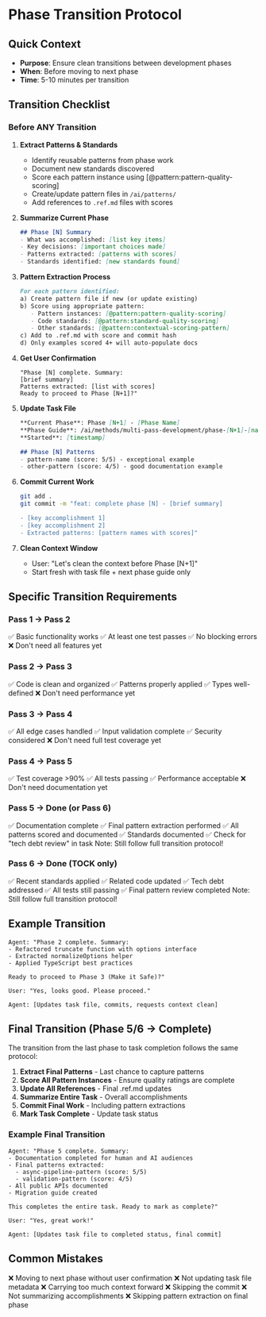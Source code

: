 # Phase Transition Protocol

## Quick Context
- **Purpose**: Ensure clean transitions between development phases
- **When**: Before moving to next phase
- **Time**: 5-10 minutes per transition

## Transition Checklist

### Before ANY Transition
1. **Extract Patterns & Standards**
   - Identify reusable patterns from phase work
   - Document new standards discovered
   - Score each pattern instance using [@pattern:pattern-quality-scoring]
   - Create/update pattern files in `/ai/patterns/`
   - Add references to `.ref.md` files with scores

2. **Summarize Current Phase**
   ```markdown
   ## Phase [N] Summary
   - What was accomplished: [list key items]
   - Key decisions: [important choices made]
   - Patterns extracted: [patterns with scores]
   - Standards identified: [new standards found]
   ```

3. **Pattern Extraction Process**
   ```markdown
   For each pattern identified:
   a) Create pattern file if new (or update existing)
   b) Score using appropriate pattern:
      - Pattern instances: [@pattern:pattern-quality-scoring]
      - Code standards: [@pattern:standard-quality-scoring]
      - Other standards: [@pattern:contextual-scoring-pattern]
   c) Add to .ref.md with score and commit hash
   d) Only examples scored 4+ will auto-populate docs
   ```

4. **Get User Confirmation**
   ```
   "Phase [N] complete. Summary:
   [brief summary]
   Patterns extracted: [list with scores]
   Ready to proceed to Phase [N+1]?"
   ```

5. **Update Task File**
   ```markdown
   **Current Phase**: Phase [N+1] - [Phase Name]
   **Phase Guide**: /ai/methods/multi-pass-development/phase-[N+1]-[name].md
   **Started**: [timestamp]
   
   ## Phase [N] Patterns
   - pattern-name (score: 5/5) - exceptional example
   - other-pattern (score: 4/5) - good documentation example
   ```

6. **Commit Current Work**
   ```bash
   git add .
   git commit -m "feat: complete phase [N] - [brief summary]
   
   - [key accomplishment 1]
   - [key accomplishment 2]
   - Extracted patterns: [pattern names with scores]"
   ```

7. **Clean Context Window**
   - User: "Let's clean the context before Phase [N+1]"
   - Start fresh with task file + next phase guide only

## Specific Transition Requirements

### Pass 1 → Pass 2
✅ Basic functionality works
✅ At least one test passes
✅ No blocking errors
❌ Don't need all features yet

### Pass 2 → Pass 3  
✅ Code is clean and organized
✅ Patterns properly applied
✅ Types well-defined
❌ Don't need performance yet

### Pass 3 → Pass 4
✅ All edge cases handled
✅ Input validation complete
✅ Security considered
❌ Don't need full test coverage yet

### Pass 4 → Pass 5
✅ Test coverage >90%
✅ All tests passing
✅ Performance acceptable
❌ Don't need documentation yet

### Pass 5 → Done (or Pass 6)
✅ Documentation complete
✅ Final pattern extraction performed
✅ All patterns scored and documented
✅ Standards documented
✅ Check for "tech debt review" in task
Note: Still follow full transition protocol!

### Pass 6 → Done (TOCK only)
✅ Recent standards applied
✅ Related code updated
✅ Tech debt addressed
✅ All tests still passing
✅ Final pattern review completed
Note: Still follow full transition protocol!

## Example Transition

```
Agent: "Phase 2 complete. Summary:
- Refactored truncate function with options interface  
- Extracted normalizeOptions helper
- Applied TypeScript best practices

Ready to proceed to Phase 3 (Make it Safe)?"

User: "Yes, looks good. Please proceed."

Agent: [Updates task file, commits, requests context clean]
```

## Final Transition (Phase 5/6 → Complete)

The transition from the last phase to task completion follows the same protocol:

1. **Extract Final Patterns** - Last chance to capture patterns
2. **Score All Pattern Instances** - Ensure quality ratings are complete  
3. **Update All References** - Final .ref.md updates
4. **Summarize Entire Task** - Overall accomplishments
5. **Commit Final Work** - Including pattern extractions
6. **Mark Task Complete** - Update task status

### Example Final Transition
```
Agent: "Phase 5 complete. Summary:
- Documentation completed for human and AI audiences
- Final patterns extracted:
  - async-pipeline-pattern (score: 5/5)
  - validation-pattern (score: 4/5)
- All public APIs documented
- Migration guide created

This completes the entire task. Ready to mark as complete?"

User: "Yes, great work!"

Agent: [Updates task file to completed status, final commit]
```

## Common Mistakes
❌ Moving to next phase without user confirmation
❌ Not updating task file metadata
❌ Carrying too much context forward
❌ Skipping the commit
❌ Not summarizing accomplishments
❌ Skipping pattern extraction on final phase